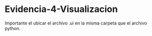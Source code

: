 # Evidencia-4-Visualizacion

Importante el ubicar el archivo .ui en la misma carpeta que el archivo python. 
